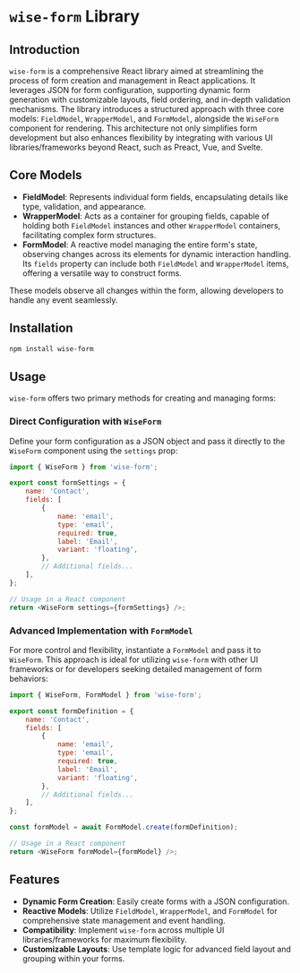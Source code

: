 # `wise-form` Library

## Introduction

`wise-form` is a comprehensive React library aimed at streamlining the process of form creation and management in React
applications. It leverages JSON for form configuration, supporting dynamic form generation with customizable layouts,
field ordering, and in-depth validation mechanisms. The library introduces a structured approach with three core models:
`FieldModel`, `WrapperModel`, and `FormModel`, alongside the `WiseForm` component for rendering. This architecture not
only simplifies form development but also enhances flexibility by integrating with various UI libraries/frameworks
beyond React, such as Preact, Vue, and Svelte.

## Core Models

-   **FieldModel**: Represents individual form fields, encapsulating details like type, validation, and appearance.
-   **WrapperModel**: Acts as a container for grouping fields, capable of holding both `FieldModel` instances and other
    `WrapperModel` containers, facilitating complex form structures.
-   **FormModel**: A reactive model managing the entire form's state, observing changes across its elements for dynamic
    interaction handling. Its `fields` property can include both `FieldModel` and `WrapperModel` items, offering a
    versatile way to construct forms.

These models observe all changes within the form, allowing developers to handle any event seamlessly.

## Installation

```bash
npm install wise-form
```

## Usage

`wise-form` offers two primary methods for creating and managing forms:

### Direct Configuration with `WiseForm`

Define your form configuration as a JSON object and pass it directly to the `WiseForm` component using the `settings`
prop:

```javascript
import { WiseForm } from 'wise-form';

export const formSettings = {
	name: 'Contact',
	fields: [
		{
			name: 'email',
			type: 'email',
			required: true,
			label: 'Email',
			variant: 'floating',
		},
		// Additional fields...
	],
};

// Usage in a React component
return <WiseForm settings={formSettings} />;
```

### Advanced Implementation with `FormModel`

For more control and flexibility, instantiate a `FormModel` and pass it to `WiseForm`. This approach is ideal for
utilizing `wise-form` with other UI frameworks or for developers seeking detailed management of form behaviors:

```javascript
import { WiseForm, FormModel } from 'wise-form';

export const formDefinition = {
	name: 'Contact',
	fields: [
		{
			name: 'email',
			type: 'email',
			required: true,
			label: 'Email',
			variant: 'floating',
		},
		// Additional fields...
	],
};

const formModel = await FormModel.create(formDefinition);

// Usage in a React component
return <WiseForm formModel={formModel} />;
```

## Features

-   **Dynamic Form Creation**: Easily create forms with a JSON configuration.
-   **Reactive Models**: Utilize `FieldModel`, `WrapperModel`, and `FormModel` for comprehensive state management and
    event handling.
-   **Compatibility**: Implement `wise-form` across multiple UI libraries/frameworks for maximum flexibility.
-   **Customizable Layouts**: Use template logic for advanced field layout and grouping within your forms.
